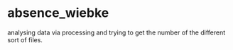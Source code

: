 # absence_wiebke
analysing data via processing and trying to get the number of the different sort of files.
